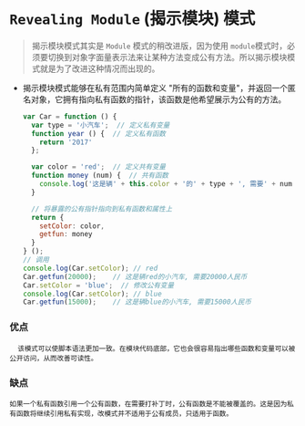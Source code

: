 # `Revealing Module` (揭示模块) 模式

> 揭示模块模式其实是 `Module` 模式的稍改进版，因为使用 `module`模式时，必须要切换到对象字面量表示法来让某种方法变成公有方法。所以揭示模块模式就是为了改进这种情况而出现的。

- 揭示模块模式能够在私有范围内简单定义 "所有的函数和变量"，并返回一个匿名对象，它拥有指向私有函数的指针，该函数是他希望展示为公有的方法。

  ```javascript
  var Car = function () {
    var type = '小汽车';  // 定义私有变量
    function year () {  // 定义私有函数
      return '2017'
    };

    var color = 'red';  // 定义共有变量
    function money (num) {  // 共有函数
      console.log('这是辆' + this.color + '的' + type + ', 需要' + num + '人民币')
    }

    // 将暴露的公有指针指向到私有函数和属性上
    return {
      setColor: color,
      getfun: money
    }
  } ();
  // 调用
  console.log(Car.setColor); // red
  Car.getfun(20000);    // 这是辆red的小汽车, 需要20000人民币
  Car.setColor = 'blue';  // 修改公有变量
  console.log(Car.setColor); // blue
  Car.getfun(15000);    // 这是辆blue的小汽车, 需要15000人民币
  ```

### 优点
      该模式可以使脚本语法更加一致。在模块代码底部，它也会很容易指出哪些函数和变量可以被公开访问，从而改善可读性。
### 缺点
    如果一个私有函数引用一个公有函数，在需要打补丁时，公有函数是不能被覆盖的。这是因为私有函数将继续引用私有实现，改模式并不适用于公有成员，只适用于函数。
